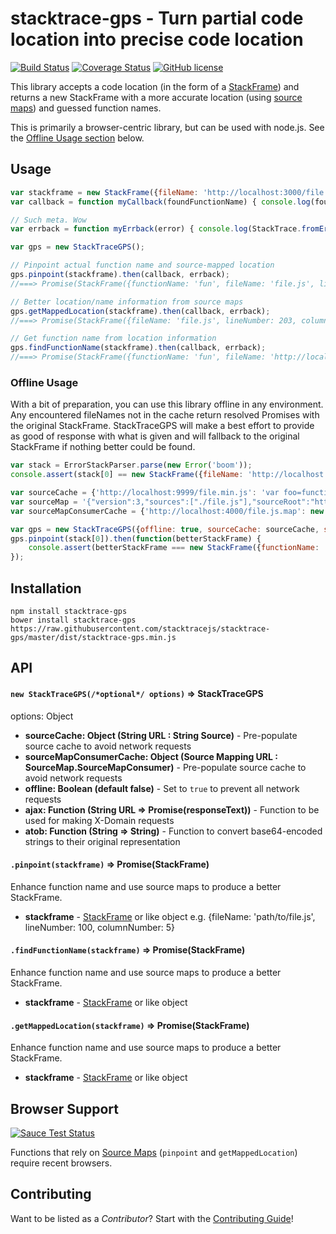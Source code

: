 stacktrace-gps - Turn partial code location into precise code location
===================
[![Build Status](https://img.shields.io/github/workflow/status/stacktracejs/stacktrace-gps/Continuous%20Integration/master?logo=github&style=flat-square)](https://github.com/stacktracejs/stacktrace-gps/actions?query=workflow%3AContinuous+Integration+branch%3Amaster)
[![Coverage Status](https://img.shields.io/coveralls/stacktracejs/stacktrace-gps.svg?style=flat-square)](https://coveralls.io/r/stacktracejs/stacktrace-gps?branch=master)
[![GitHub license](https://img.shields.io/github/license/stacktracejs/stacktrace-gps.svg?style=flat-square)](https://opensource.org/licenses/MIT)

This library accepts a code location (in the form of a [StackFrame](https://github.com/stacktracejs/stackframe)) and
returns a new StackFrame with a more accurate location (using [source maps](http://www.html5rocks.com/en/tutorials/developertools/sourcemaps/)) and guessed function names.

This is primarily a browser-centric library, but can be used with node.js. See the [Offline Usage section](#offline-usage) below.

## Usage
```js
var stackframe = new StackFrame({fileName: 'http://localhost:3000/file.min.js', lineNumber: 1, columnNumber: 3284});
var callback = function myCallback(foundFunctionName) { console.log(foundFunctionName); };

// Such meta. Wow
var errback = function myErrback(error) { console.log(StackTrace.fromError(error)); };

var gps = new StackTraceGPS();

// Pinpoint actual function name and source-mapped location
gps.pinpoint(stackframe).then(callback, errback);
//===> Promise(StackFrame({functionName: 'fun', fileName: 'file.js', lineNumber: 203, columnNumber: 9}), Error)

// Better location/name information from source maps
gps.getMappedLocation(stackframe).then(callback, errback);
//===> Promise(StackFrame({fileName: 'file.js', lineNumber: 203, columnNumber: 9}), Error)

// Get function name from location information
gps.findFunctionName(stackframe).then(callback, errback);
//===> Promise(StackFrame({functionName: 'fun', fileName: 'http://localhost:3000/file.min.js', lineNumber: 1, columnNumber: 3284}), Error)
```

### Offline Usage
With a bit of preparation, you can use this library offline in any environment. Any encountered fileNames not in the cache return resolved
Promises with the original StackFrame. StackTraceGPS will make a best effort to provide as good of response with what is given and will
fallback to the original StackFrame if nothing better could be found.

```js
var stack = ErrorStackParser.parse(new Error('boom'));
console.assert(stack[0] == new StackFrame({fileName: 'http://localhost:9999/file.min.js', lineNumber: 1, columnNumber: 32}));

var sourceCache = {'http://localhost:9999/file.min.js': 'var foo=function(){};function bar(){}var baz=eval("XXX");\n//# sourceMappingURL=file.js.map'};
var sourceMap = '{"version":3,"sources":["./file.js"],"sourceRoot":"http://localhost:4000/","names":["foo","bar","baz","eval"],"mappings":"AAAA,GAAIA,KAAM,YACV,SAASC,QACT,GAAIC,KAAMC,KAAK","file":"file.min.js"}';
var sourceMapConsumerCache = {'http://localhost:4000/file.js.map': new SourceMap.SourceMapConsumer(sourceMap)};

var gps = new StackTraceGPS({offline: true, sourceCache: sourceCache, sourceMapConsumerCache: sourceMapConsumerCache});
gps.pinpoint(stack[0]).then(function(betterStackFrame) {
    console.assert(betterStackFrame === new StackFrame({functionName: 'bar', fileName: 'http://localhost:9999/file.js', lineNumber: 2, columnNumber: 9}));
});
```

## Installation
```
npm install stacktrace-gps
bower install stacktrace-gps
https://raw.githubusercontent.com/stacktracejs/stacktrace-gps/master/dist/stacktrace-gps.min.js
```

## API

#### `new StackTraceGPS(/*optional*/ options)` => StackTraceGPS
options: Object
* **sourceCache: Object (String URL : String Source)** - Pre-populate source cache to avoid network requests
* **sourceMapConsumerCache: Object (Source Mapping URL : SourceMap.SourceMapConsumer)** - Pre-populate source cache to avoid network requests
* **offline: Boolean (default false)** - Set to `true` to prevent all network requests
* **ajax: Function (String URL => Promise(responseText))** - Function to be used for making X-Domain requests
* **atob: Function (String => String)** - Function to convert base64-encoded strings to their original representation

#### `.pinpoint(stackframe)` => Promise(StackFrame)
Enhance function name and use source maps to produce a better StackFrame.
* **stackframe** - [StackFrame](https://github.com/stacktracejs/stackframe) or like object
e.g. {fileName: 'path/to/file.js', lineNumber: 100, columnNumber: 5}

#### `.findFunctionName(stackframe)` => Promise(StackFrame)
Enhance function name and use source maps to produce a better StackFrame.
* **stackframe** - [StackFrame](https://github.com/stacktracejs/stackframe) or like object

#### `.getMappedLocation(stackframe)` => Promise(StackFrame)
Enhance function name and use source maps to produce a better StackFrame.
* **stackframe** - [StackFrame](https://github.com/stacktracejs/stackframe) or like object

## Browser Support
[![Sauce Test Status](https://saucelabs.com/browser-matrix/stacktracejs.svg)](https://saucelabs.com/u/stacktracejs)

Functions that rely on [Source Maps](http://www.html5rocks.com/en/tutorials/developertools/sourcemaps/)
(`pinpoint` and `getMappedLocation`) require recent browsers.

## Contributing
Want to be listed as a *Contributor*? Start with the [Contributing Guide](.github/CONTRIBUTING.md)!
